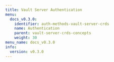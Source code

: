 ```yaml
---
title: Vault Server Authentication
menu:
  docs_v0.3.0:
    identifier: auth-methods-vault-server-crds
    name: Authentication
    parent: vault-server-crds-concepts
    weight: 30
menu_name: docs_v0.3.0
info:
  version: v0.3.0
---
```


